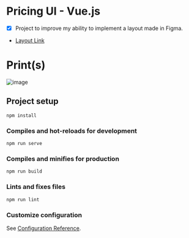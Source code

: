 # Pricing UI - Vue.js
- [x] Project to improve my ability to implement a layout made in Figma.
- [Layout Link](https://www.figmacrush.com/figma-pricing-tables-template/)

# Print(s)
![image](https://user-images.githubusercontent.com/35788183/132062186-ac4135e2-ad86-4a2d-8b5b-650a6dab0d9d.png)


## Project setup
```
npm install
```

### Compiles and hot-reloads for development
```
npm run serve
```

### Compiles and minifies for production
```
npm run build
```

### Lints and fixes files
```
npm run lint
```

### Customize configuration
See [Configuration Reference](https://cli.vuejs.org/config/).

